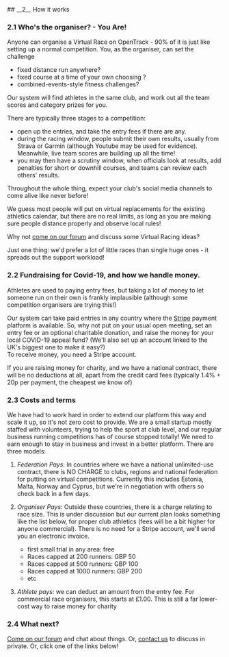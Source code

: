 <div markdown="1" data-aos="fade-up">
## __2__ How it works

### 2.1 Who's the organiser? - You Are!

Anyone can organise a Virtual Race on OpenTrack - 90% of it is just like setting 
up a normal competition.  You, as the organiser, can set the challenge 

- fixed distance run anywhere? 
- fixed course at a time of your own choosing ? 
- combined-events-style fitness challenges?

Our system will find athletes in the same club, and work out all the team scores and category prizes for you.

There are typically three stages to a competition:
 - open up the entries, and take the entry fees if there are any.  
 - during the racing window, people submit their own results, usually from Strava or Garmin (although Youtube may be used for evidence).  Meanwhile, live team scores are building up all the time!
 - you may then have a scrutiny window, when officials look at results, add penalties for short or downhill courses, and teams can review each others' results.

Throughout the whole thing, expect your club's social media channels to come alive like never before!

We guess most people will put on virtual replacements for the existing athletics calendar, but there are no real limits, as long as you are making sure people distance properly and observe local rules!

Why not <a href="https://forum.opentrack.run/">come on our forum</a> and discuss some Virtual Racing ideas?

Just one thing:  we'd prefer a lot of little races than single huge ones - it spreads out the support workload!



### 2.2 Fundraising for Covid-19, and how we handle money.

Athletes are used to paying entry fees, but taking a lot of money to let someone run on their own is frankly implausible (although some competition organisers are trying this!)

Our system can take paid entries in any country where the <a href="https://www.stripe.com/">Stripe</a> payment platform is available.  So, why not put on your usual open meeting, set an entry fee or an optional charitable donation, and raise the money for your local COVID-19 appeal fund?  (We'll also set up an account linked to the UK's biggest one to make it easy?)  
To receive money, you need a Stripe account.   

If you are raising money for charity, and we have a national contract, there will be no deductions at all, apart from the credit card fees (typically 1.4% + 20p per payment, the cheapest we know of)



### 2.3 Costs and terms

We have had to work hard in order to extend our platform this way and scale it up, so it's not zero cost to provide.  We are a small startup mostly staffed with volunteers, trying to help the sport at club level, and our regular business running competitions has of course stopped totally!  We need to earn enough to stay in business and invest in a better platform.  There are three models:

 1. *Federation Pays*:  In countries where we have a national unlimited-use contract, there is NO CHARGE to clubs, regions and national federation for putting on virtual competitions.  Currently this includes Estonia, Malta, Norway and Cyprus, but we're in negotiation with others so check back in a few days.

 2. *Organiser Pays*: Outside these countries, there is a charge relating to race size.  This is under discussion but our current plan looks something like the list below, for proper club athletics (fees will be a bit higher for anyone commercial).  There is no need for a Stripe account, we'll send you an electronic invoice.

       - first small trial in any area: free
       - Races capped at 200 runners: GBP 50
       - Races capped at 500 runners: GBP 100
       - Races capped at 1000 runners: GBP 200
       - etc



 3. *Athlete pays*:  we can deduct an amount from the entry fee.  For commercial race organisers, this starts at £1.00.  This is still a far lower-cost way to raise money for charity 

 ### 2.4 What next?

 <a href="https://forum.opentrack.run/">Come on our forum</a> and chat about things.  Or, <a href="mailto://info@opentrack.run">contact us</a> to discuss in private.  Or, click one of the links below!
